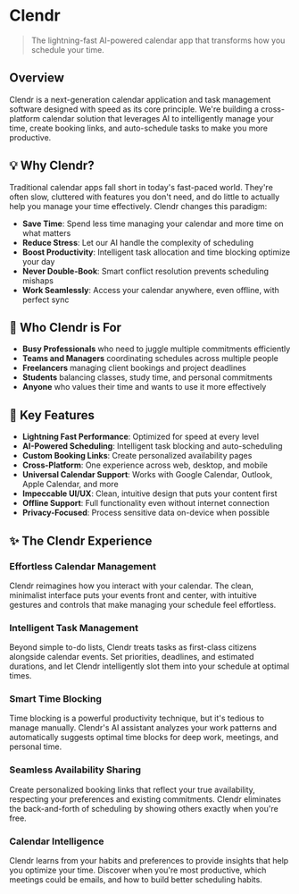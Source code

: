 # Clendr

> The lightning-fast AI-powered calendar app that transforms how you schedule your time.

## Overview

Clendr is a next-generation calendar application and task management software designed with speed as its core principle. We're building a cross-platform calendar solution that leverages AI to intelligently manage your time, create booking links, and auto-schedule tasks to make you more productive.

## 💡 Why Clendr?

Traditional calendar apps fall short in today's fast-paced world. They're often slow, cluttered with features you don't need, and do little to actually help you manage your time effectively. Clendr changes this paradigm:

- **Save Time**: Spend less time managing your calendar and more time on what matters
- **Reduce Stress**: Let our AI handle the complexity of scheduling
- **Boost Productivity**: Intelligent task allocation and time blocking optimize your day
- **Never Double-Book**: Smart conflict resolution prevents scheduling mishaps
- **Work Seamlessly**: Access your calendar anywhere, even offline, with perfect sync

## 🎯 Who Clendr is For

- **Busy Professionals** who need to juggle multiple commitments efficiently
- **Teams and Managers** coordinating schedules across multiple people
- **Freelancers** managing client bookings and project deadlines
- **Students** balancing classes, study time, and personal commitments
- **Anyone** who values their time and wants to use it more effectively

## 🚀 Key Features

- **Lightning Fast Performance**: Optimized for speed at every level
- **AI-Powered Scheduling**: Intelligent task blocking and auto-scheduling
- **Custom Booking Links**: Create personalized availability pages
- **Cross-Platform**: One experience across web, desktop, and mobile
- **Universal Calendar Support**: Works with Google Calendar, Outlook, Apple Calendar, and more
- **Impeccable UI/UX**: Clean, intuitive design that puts your content first
- **Offline Support**: Full functionality even without internet connection
- **Privacy-Focused**: Process sensitive data on-device when possible

## ✨ The Clendr Experience

### Effortless Calendar Management

Clendr reimagines how you interact with your calendar. The clean, minimalist interface puts your events front and center, with intuitive gestures and controls that make managing your schedule feel effortless.

### Intelligent Task Management

Beyond simple to-do lists, Clendr treats tasks as first-class citizens alongside calendar events. Set priorities, deadlines, and estimated durations, and let Clendr intelligently slot them into your schedule at optimal times.

### Smart Time Blocking

Time blocking is a powerful productivity technique, but it's tedious to manage manually. Clendr's AI assistant analyzes your work patterns and automatically suggests optimal time blocks for deep work, meetings, and personal time.

### Seamless Availability Sharing

Create personalized booking links that reflect your true availability, respecting your preferences and existing commitments. Clendr eliminates the back-and-forth of scheduling by showing others exactly when you're free.

### Calendar Intelligence

Clendr learns from your habits and preferences to provide insights that help you optimize your time. Discover when you're most productive, which meetings could be emails, and how to build better scheduling habits.


